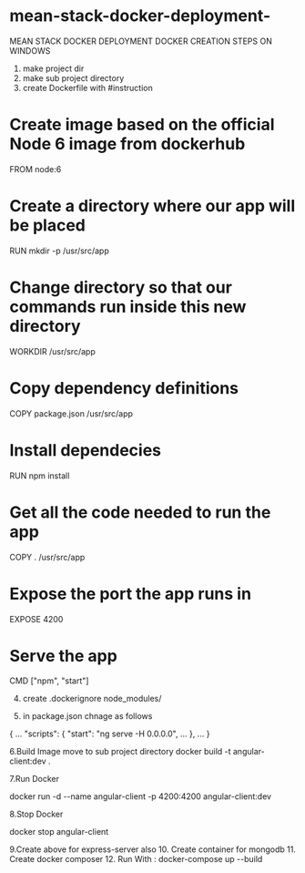 # mean-stack-docker-deployment-
MEAN STACK DOCKER DEPLOYMENT 
DOCKER CREATION STEPS ON WINDOWS
1. make project dir
2. make sub project directory
3. create Dockerfile with #instruction 

# Create image based on the official Node 6 image from dockerhub
FROM node:6

# Create a directory where our app will be placed
RUN mkdir -p /usr/src/app

# Change directory so that our commands run inside this new directory
WORKDIR /usr/src/app

# Copy dependency definitions
COPY package.json /usr/src/app

# Install dependecies
RUN npm install

# Get all the code needed to run the app
COPY . /usr/src/app

# Expose the port the app runs in
EXPOSE 4200

# Serve the app
CMD ["npm", "start"]

4. create .dockerignore
node_modules/

5. in package.json chnage as follows

{
 ...
  "scripts": {
    "start": "ng serve -H 0.0.0.0",
    ...
  },
  ...
}

6.Build Image
move to sub project directory
docker build -t angular-client:dev .

7.Run Docker

docker run -d --name angular-client -p 4200:4200 angular-client:dev

8.Stop Docker

docker stop angular-client

9.Create above for express-server also
10. Create container for mongodb
11. Create docker composer
12. Run With : docker-compose up --build

